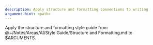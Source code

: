 ```yaml
---
description: Apply structure and formatting conventions to writing
argument-hint: <path>
---
```


Apply the structure and formatting style guide from @~/Notes/Areas/AI/Style Guide/Structure and Formatting.md to $ARGUMENTS.
